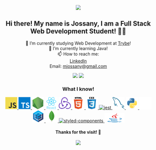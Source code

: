 <div align="center"> <img src="https://media2.giphy.com/media/fwbZnTftCXVocKzfxR/giphy.gif?cid=ecf05e47rze7ut6g05lxumeo3wqgjpxbsc7cljktke2wp0z2&rid=giphy.gif&ct=g" width="150px"></img></div>
<div align="center"><h2>Hi there! My name is Jossany, I am a Full Stack Web Development Student! 👋🏻 </h2>

🔭 I’m currently studying Web Development at [Trybe](https://www.betrybe.com/)! <br>
🌱 I’m currently learning Java! <br>
📫 How to reach me:<br>
[LinkedIn](https://www.linkedin.com/in/jossanymoura/) <br>
Email: mjossany@gmail.com <br>
</div>

<div align="center">
  <img height='130px' src="https://github-readme-stats.vercel.app/api?username=mjossany&theme=blue-green&layout=compact&hide_title=true&show_icons=true&include_all_commits=true&line_height=21" />
<img height='130px' src="https://github-readme-stats.vercel.app/api/top-langs/?username=mjossany&theme=blue-green&layout=compact&hide_title=true&show_icons=true&include_all_commits=true&line_height=21" />
</div>

<h3 align="center">What I know!</h3>
<div align="center" display="flex"; justify-content="space-between" width: "100%">
  <a href="https://developer.mozilla.org/en-US/docs/Web/JavaScript" target="_blank">
   <img src="https://raw.githubusercontent.com/devicons/devicon/master/icons/javascript/javascript-original.svg" alt="javascript" width="40" height="40"/>
  </a>
  <a href="https://www.typescriptlang.org/" target="_blank">
   <img src="https://raw.githubusercontent.com/devicons/devicon/master/icons/typescript/typescript-original.svg" alt="typescript" width="40" height="40"/>
  </a>
  <a href="https://nodejs.org/en/" target="_blank">
   <img src="https://raw.githubusercontent.com/github/explore/80688e429a7d4ef2fca1e82350fe8e3517d3494d/topics/nodejs/nodejs.png" alt="slack" width="40" height="40"/>
  </a>
  <a href="https://reactjs.org" target="_blank">
   <img src="https://raw.githubusercontent.com/devicons/devicon/master/icons/react/react-original-wordmark.svg" alt="react" width="40" height="40"/>
  </a>
  <a href="https://redux.js.org" target="_blank">
   <img src="https://raw.githubusercontent.com/devicons/devicon/master/icons/redux/redux-original.svg" alt="redux" width="40" height="40"/>
  </a>
  <a href="https://www.w3.org/html" target="_blank">
   <img src="https://raw.githubusercontent.com/devicons/devicon/master/icons/html5/html5-original-wordmark.svg" alt="html5" width="40" height="40"/>
  </a>
  <a href="https://www.w3schools.com/css/" target="_blank">
   <img src="https://raw.githubusercontent.com/devicons/devicon/master/icons/css3/css3-original-wordmark.svg" alt="css3" width="40" height="40"/>
  </a>
  <a href="https://jestjs.io" target="_blank">
   <img src="https://www.vectorlogo.zone/logos/jestjsio/jestjsio-icon.svg" alt="jest" width="40" height="40"/>
  </a>
  <a href="https://www.mysql.com" target="_blank">
   <img src="https://raw.githubusercontent.com/devicons/devicon/master/icons/mysql/mysql-original.svg" alt="mysql" width="40" height="40"/>
  </a>
  <a href="https://www.python.org/" target="_blank">
   <img src="https://raw.githubusercontent.com/devicons/devicon/master/icons/python/python-original.svg" alt="python" width="40" height="40"/>
  </a>
  <a href="https://socket.io/" target="_blank">
   <img src="./badges/socketdotio.svg" alt="socketio" width="40" height="40" />
  </a>
  <a href="https://sequelize.org/" target="_blank">
   <img src="https://raw.githubusercontent.com/devicons/devicon/master/icons/sequelize/sequelize-original.svg" alt="sequelize" width="40" height="40"/>
  </a>
  <a href="https://www.mongodb.com/" target="_blank">
   <img src="https://raw.githubusercontent.com/devicons/devicon/master/icons/mongodb/mongodb-original.svg" alt="mongodb" width="40" height="40"/>
  </a>
  <a href="https://styled-components.com/" target="_blank">
   <img src="https://styled-components.com/icon.png" alt="styled-components" width="65" height="30"/>
  </a>
  <a href="https://www.java.com/pt-BR/" target="_blank">
   <img src="https://github.com/devicons/devicon/blob/master/icons/java/java-original.svg" width="65" height="30"/>
  </a>
</div>

<h4 align="center">Thanks for the visit! 👋</h4>
<div align="center">
  <a href="#">
    <img src="https://komarev.com/ghpvc/?username=mjossany&color=green" />
  </a>
</div>
